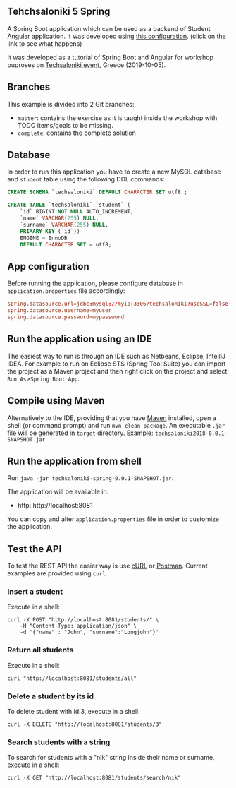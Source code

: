## Tehchsaloniki 5 Spring

A Spring Boot application which can be used as a backend of Student Angular application. It was developed using [this configuration](https://start.spring.io/#!type=maven-project&language=java&platformVersion=2.1.9.RELEASE&packaging=jar&jvmVersion=1.8&groupId=com.prodyna&artifactId=techsaloniki-spring&name=techsaloniki-spring&description=Demo%20project%20for%20Spring%20Boot%20and%20Angular&packageName=com.prodyna.techsaloniki&dependencies=web,data-jpa,mysql,flyway). (click on the link to see what happens)

It was developed as a tutorial of Spring Boot and Angular for workshop puproses on  [Techsaloniki event](https://techsaloniki.gr/techsaloniki-5), Greece (2019-10-05).

## Branches

This example is divided into 2 Git branches:

* `master`: contains the exercise as it is taught inside the workshop with TODO items/goals to be missing.
* `complete`: contains the complete solution

## Database

In order to run this application you have to create a new MySQL database and ```student``` table using the following DDL commands:

```sql
CREATE SCHEMA `techsaloniki` DEFAULT CHARACTER SET utf8 ;

CREATE TABLE `techsaloniki`.`student` (
    `id` BIGINT NOT NULL AUTO_INCREMENT,
    `name` VARCHAR(255) NULL,
    `surname` VARCHAR(255) NULL,
    PRIMARY KEY (`id`))
    ENGINE = InnoDB
    DEFAULT CHARACTER SET = utf8;

```

## App configuration

Before running the application, please configure database in ```application.properties``` file accordingly:

```conf
spring.datasource.url=jdbc:mysql://myip:3306/techsaloniki?useSSL=false
spring.datasource.username=myuser
spring.datasource.password=mypassword
```

## Run the application using an IDE

The easiest way to run is through an IDE such as Netbeans, Eclipse, IntelliJ IDEA. For example to run on Eclipse STS (Spring Tool Suite) you can import the project as a Maven project and then right click on the project and select: ```Run As```>```Spring Boot App```.

## Compile using Maven

Alternatively to the IDE, providing that you have [Maven](http://maven.apache.org/) installed, open a shell (or command prompt) and run ```mvn clean package```. An executable ```.jar``` file will be generated in ```target``` directory. Example: ```techsaloniki2018-0.0.1-SNAPSHOT.jar```

## Run the application from shell

Run ```java -jar techsaloniki-spring-0.0.1-SNAPSHOT.jar```.

The application will be available in:
* http: http://localhost:8081

You can copy and alter ```application.properties``` file in order to customize the application.

## Test the API

To test the REST API the easier way is use [cURL](https://curl.haxx.se/) or [Postman](https://www.getpostman.com/). Current examples are provided using ```curl```.

### Insert a student

Execute in a shell:

```shell
curl -X POST "http://localhost:8081/students/" \
    -H "Content-Type: application/json" \
    -d '{"name" : "John", "surname":"Longjohn"}'
```

### Return all students

Execute in a shell:

```shell
curl "http://localhost:8081/students/all"
```

### Delete a student by its id

To delete student with id:3, execute in a shell:

```shell
curl -X DELETE "http://localhost:8081/students/3"
```

### Search students with a string

To search for students with a "nik" string inside their name or surname, execute in a shell:

```shell
curl -X GET "http://localhost:8081/students/search/nik"
```

